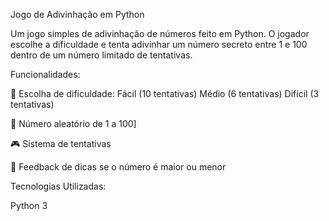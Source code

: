 Jogo de Adivinhação em Python

Um jogo simples de adivinhação de números feito em Python. O jogador escolhe a dificuldade e tenta adivinhar um número secreto entre 1 e 100 dentro de um número limitado de tentativas.

Funcionalidades:

🎯 Escolha de dificuldade:
 Fácil (10 tentativas)
 Médio (6 tentativas)
 Difícil (3 tentativas)

🔢 Número aleatório de 1 a 100]

🎮 Sistema de tentativas

📜 Feedback de dicas se o número é maior ou menor

Tecnologias Utilizadas:

Python 3
